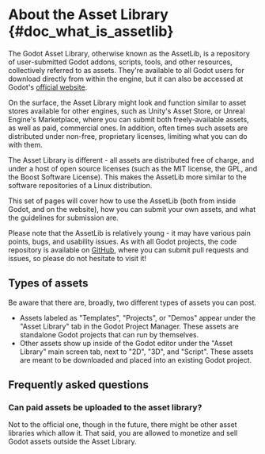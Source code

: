 # About the Asset Library {#doc_what_is_assetlib}

The Godot Asset Library, otherwise known as the AssetLib, is a
repository of user-submitted Godot addons, scripts, tools, and other
resources, collectively referred to as assets. They\'re available to all
Godot users for download directly from within the engine, but it can
also be accessed at Godot\'s [official
website](https://godotengine.org/asset-library/asset).

On the surface, the Asset Library might look and function similar to
asset stores available for other engines, such as Unity\'s Asset Store,
or Unreal Engine\'s Marketplace, where you can submit both
freely-available assets, as well as paid, commercial ones. In addition,
often times such assets are distributed under non-free, proprietary
licenses, limiting what you can do with them.

The Asset Library is different - all assets are distributed free of
charge, and under a host of open source licenses (such as the MIT
license, the GPL, and the Boost Software License). This makes the
AssetLib more similar to the software repositories of a Linux
distribution.

This set of pages will cover how to use the AssetLib (both from inside
Godot, and on the website), how you can submit your own assets, and what
the guidelines for submission are.

Please note that the AssetLib is relatively young - it may have various
pain points, bugs, and usability issues. As with all Godot projects, the
code repository is available on
[GitHub](https://github.com/godotengine/godot-asset-library), where you
can submit pull requests and issues, so please do not hesitate to visit
it!

## Types of assets

Be aware that there are, broadly, two different types of assets you can
post.

- Assets labeled as \"Templates\", \"Projects\", or \"Demos\" appear
  under the \"Asset Library\" tab in the Godot Project Manager. These
  assets are standalone Godot projects that can run by themselves.
- Other assets show up inside of the Godot editor under the \"Asset
  Library\" main screen tab, next to \"2D\", \"3D\", and \"Script\".
  These assets are meant to be downloaded and placed into an existing
  Godot project.

## Frequently asked questions

### Can paid assets be uploaded to the asset library?

Not to the official one, though in the future, there might be other
asset libraries which allow it. That said, you are allowed to monetize
and sell Godot assets outside the Asset Library.
